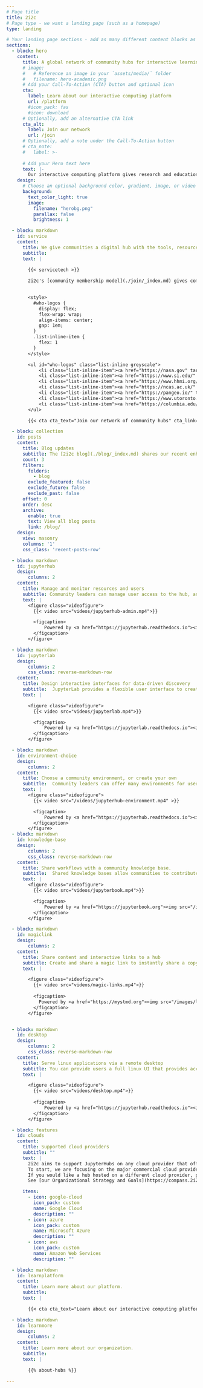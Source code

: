 ```yaml
---
# Page title
title: 2i2c
# Page type - we want a landing page (such as a homepage)
type: landing

# Your landing page sections - add as many different content blocks as you like
sections:
  - block: hero
    content:
      title: A global network of community hubs for interactive learning and discovery
      # image:
      #   # Reference an image in your `assets/media/` folder
      #   filename: hero-academic.png
      # Add your Call-To-Action (CTA) button and optional icon
      cta:
        label: Learn about our interactive computing platform
        url: /platform
        #icon_pack: fas
        #icon: download
      # Optionally, add an alternative CTA link
      cta_alt:
        label: Join our network
        url: /join
      # Optionally, add a note under the Call-To-Action button
      # cta_note:
      #   label: >-
                  
      # Add your Hero text here
      text: |-
        Our interactive computing platform gives research and education communities a digital home to create and share knowledge with a global network of communities to learn from.
    design:
      # Choose an optional background color, gradient, image, or video
      background:
        text_color_light: true
        image:
          filename: "herobg.png"
          parallax: false
          brightness: 1

  - block: markdown
    id: service
    content:
      title: We give communities a digital hub with the tools, resources, and data for their workflows
      subtitle: 
      text: |

        {{< servicetech >}}
       
        2i2c's [community membership model](./join/_index.md) gives communities access to our [hub platform and services](/platform) so that your community can create an share knowledge with your own open infrastructure. We serve [over 90 member communities](./members/index.md) in research and education. See [our community impact stories](/communities) for inspiration.
        

        <style>
          #who-logos {
            display: flex;
            flex-wrap: wrap;
            align-items: center;
            gap: 1em;
          }
          .list-inline-item {
            flex: 1
          }
        </style>

        <ul id="who-logos" class="list-inline greyscale">
            <li class="list-inline-item"><a href="https://nasa.gov" target="_blank"><img src="/images/logos/community/nasa.svg" alt="Nasa logo"></a></li>
            <li class="list-inline-item"><a href="https://www.si.edu/" target="_blank"><img src="/images/logos/community/smithsonian.svg" alt="Smithsonian logo"></a></li>
            <li class="list-inline-item"><a href="https://www.hhmi.org/" target="_blank"><img src="/images/logos/community/howard-hughes-medical-institute.svg" alt="Howard Hughes Medical Institute logo"></a></li>
            <li class="list-inline-item"><a href="https://ncas.ac.uk/" target="_blank"><img src="/images/logos/community/ncas.png" alt="NCAS logo"></a></li>
            <li class="list-inline-item"><a href="https://pangeo.io/" target="_blank"><img src="/images/logos/community/pangeo.svg" alt="Pangeo logo"></a></li>
            <li class="list-inline-item"><a href="https://www.utoronto.ca/" target="_blank"><img src="/images/logos/community/university-of-toronto.svg" alt="University of toronto logo"></a></li>
            <li class="list-inline-item"><a href="https://columbia.edu/" target="_blank"><img src="/images/logos/community/columbia-university.png" alt="Columbia University logo"></a></li>
        </ul>

        {{< cta cta_text="Join our network of community hubs" cta_link="/join" cta_new_tab="false" >}}

  - block: collection
    id: posts
    content:
      title: Blog updates
      subtitle: The [2i2c blog](./blog/_index.md) shares our recent enhancements and impact.
      count: 3
      filters:
        folders:
          - blog
        exclude_featured: false
        exclude_future: false
        exclude_past: false
      offset: 0
      order: desc
      archive:
        enable: true
        text: View all blog posts
        link: /blog/
    design:
      view: masonry
      columns: '1'
      css_class: 'recent-posts-row'

  - block: markdown
    id: jupyterhub
    design:
        columns: 2
    content:
      title: Manage and monitor resources and users
      subtitle: Community leaders can manage user access to the hub, and provide each user their own workspace that persists over time.
      text: |
        <figure class="videofigure">
          {{< video src="videos/jupyterhub-admin.mp4">}}

          <figcaption>
              Powered by <a href="https://jupyterhub.readthedocs.io"><img src="/images/logos/project/jupyterhub.svg" /></a>
          </figcaption>
        </figure>

  - block: markdown
    id: jupyterlab
    design:
        columns: 2
        css_class: reverse-markdown-row
    content:
      title: Design interactive interfaces for data-driven discovery
      subtitle:  JupyterLab provides a flexible user interface to create and explore notebooks, interactive visualizations, and computational narratives.
      text: |

        <figure class="videofigure">
          {{< video src="videos/jupyterlab.mp4">}}

          <figcaption>
              Powered by <a href="https://jupyterlab.readthedocs.io"><img src="/images/logos/project/jupyterlab.svg" /></a> and <a href="https://mystmd.org"><img src="/images/logos/project/myst.svg" /></a>. Example from <a href="https://github.com/google/neuroglancer"> Neuroglancer-JupyterLab</a>.
          </figcaption>
        </figure>

  - block: markdown
    id: environment-choice
    design:
        columns: 2
    content:
      title: Choose a community environment, or create your own
      subtitle:  Community leaders can offer many environments for users to fit all of their workflows.
      text: |
        <figure class="videofigure">
          {{< video src="/videos/jupyterhub-environment.mp4" >}}

          <figcaption>
              Powered by <a href="https://jupyterhub.readthedocs.io"><img src="/images/logos/project/jupyterhub.svg" /></a> and <a href="https://repo2docker.readthedocs.io"><img src="/images/logos/project/repo2docker.png" /></a>. Example from <a href="https://www.earthdata.nasa.gov/esds/veda">the NASA VEDA project</a>.
          </figcaption>
        </figure>
  - block: markdown
    id: knowledge-base
    design:
        columns: 2
        css_class: reverse-markdown-row
    content:
      title: Share workflows with a community knowledge base.
      subtitle:  Shared knowledge bases allow communities to contribute their ideas and work to a shared space that is accessible to the community.
      text: |
        <figure class="videofigure">
          {{< video src="videos/jupyterbook.mp4">}}

          <figcaption>
              Powered by <a href="https://jupyterbook.org"><img src="/images/logos/project/jupyterbook.svg" /></a> and <a href="https://mystmd.org"><img src="/images/logos/project/myst.svg" /></a>. Example from <a href="https://book.cryointhecloud.com">the CryoCloud JupyterBook</a>.
          </figcaption>
        </figure>

  - block: markdown
    id: magiclink
    design:
        columns: 2
    content:
      title: Share content and interactive links to a hub
      subtitle: Create and share a magic link to instantly share a copy of your content with anyone so that they can interact and explore with live code and data.
      text: |

        <figure class="videofigure">
          {{< video src="videos/magic-links.mp4">}}
          
          <figcaption>
            Powered by <a href="https://mystmd.org"><img src="/images/logos/project/myst.svg" /></a> and <a href="https://jupyterhub.readthedocs.io"><img src="/images/logos/project/jupyterhub.svg" /></a>. Example from <a href="https://www.biorxiv.org/content/10.1101/2024.01.25.577295v4">the Spyglass toolbox paper</a>.
          </figcaption>
        </figure>


  - block: markdown
    id: desktop
    design:
        columns: 2
        css_class: reverse-markdown-row
    content:
      title: Serve linux applications via a remote desktop
      subtitle: You can provide users a full linux UI that provides access to GUI applications via the web.
      text: |

        <figure class="videofigure">
          {{< video src="videos/desktop.mp4">}}
          
          <figcaption>
              Powered by <a href="https://jupyterhub.readthedocs.io"><img src="/images/logos/project/jupyterhub.svg" /></a>. Example from <a href="https://www.earthdata.nasa.gov/esds/veda">the NASA VEDA project</a>.
          </figcaption>
        </figure>

  - block: features
    id: clouds
    content:
      title: Supported cloud providers
      subtitle: ""
      text: |
        2i2c aims to support JupyterHubs on any cloud provider that offers a managed Kubernetes service.
        To start, we are focusing on the major commercial cloud providers listed below.
        If you would like a hub hosted on a different cloud provider, please [give us your feedback](mailto:hello@2i2c.org).
        See [our Organizational Strategy and Goals](https://compass.2i2c.org/organization/strategy.html) to learn more about our plans.

      items:
        - icon: google-cloud
          icon_pack: custom
          name: Google Cloud
          description: ""
        - icon: azure 
          icon_pack: custom
          name: Microsoft Azure
          description: ""
        - icon: aws
          icon_pack: custom 
          name: Amazon Web Services
          description: ""

  - block: markdown
    id: learnplatform
    content:
      title: Learn more about our platform.
      subtitle:
      text: |

        {{< cta cta_text="Learn about our interactive computing platform" cta_link="/platform" cta_new_tab="false" >}}

  - block: markdown
    id: learnmore
    design:
        columns: 2
    content:
      title: Learn more about our organization.
      subtitle: 
      text: |

        {{% about-hubs %}}

---
```


